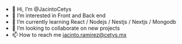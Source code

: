 - 👋 Hi, I’m @JacintoCetys
- 👀 I’m interested in Front and Back end
- 🌱 I’m currently learning React / Nodejs / Nestjs / Nextjs / Mongodb
- 💞️ I’m looking to collaborate on new projects
- 📫 How to reach me jacinto.ramirez@cetys.mx

<!---
JacintoCetys/JacintoCetys is a ✨ special ✨ repository because its `README.md` (this file) appears on your GitHub profile.
You can click the Preview link to take a look at your changes.
--->
